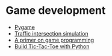 # Game development

- [Pygame](https://www.pygame.org/news)
- [Traffic intersection simulation](https://towardsdatascience.com/traffic-intersection-simulation-using-pygame-689d6bd7687a)
- [A primer on game programming](https://realpython.com/pygame-a-primer/)
- [Build Tic-Tac-Toe with Python](https://realpython.com/tic-tac-toe-python/)
